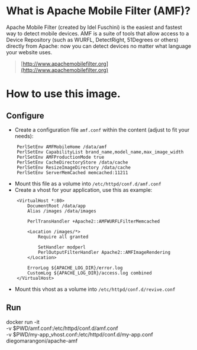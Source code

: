 # What is Apache Mobile Filter (AMF)?

Apache Mobile Filter (created by Idel Fuschini) is the easiest and fastest way to detect mobile devices.
AMF is a suite of tools that allow access to a Device Repository (such as WURFL, DetectRight, 51Degrees or others) directly from Apache: now you can detect devices no matter what language your website uses.

> [http://www.apachemobilefilter.org](http://www.apachemobilefilter.org)

# How to use this image.

## Configure

- Create a configuration file `amf.conf` within the content (adjust to fit your needs):

```
    PerlSetEnv AMFMobileHome /data/amf
    PerlSetEnv CapabilityList brand_name,model_name,max_image_width
    PerlSetEnv AMFProductionMode true
    PerlSetEnv CacheDirectoryStore /data/cache
    PerlSetEnv ResizeImageDirectory /data/cache
    PerlSetEnv ServerMemCached memcached:11211
```

- Mount this file as a volume into `/etc/httpd/conf.d/amf.conf`
- Create a vhost for your application, use this as example:

```
    <VirtualHost *:80>
        DocumentRoot /data/app
        Alias /images /data/images

        PerlTransHandler +Apache2::AMFWURFLFilterMemcached

        <Location /images/*>
            Require all granted

            SetHandler modperl
            PerlOutputFilterHandler Apache2::AMFImageRendering
        </Location>

        ErrorLog ${APACHE_LOG_DIR}/error.log
        CustomLog ${APACHE_LOG_DIR}/access.log combined
    </VirtualHost>
```

- Mount this vhost as a volume into `/etc/httpd/conf.d/revive.conf`

## Run

docker run -it \
    -v $PWD/amf.conf:/etc/httpd/conf.d/amf.conf \
    -v $PWD/my-app_vhost.conf:/etc/httpd/conf.d/my-app.conf \
    diegomarangoni/apache-amf
